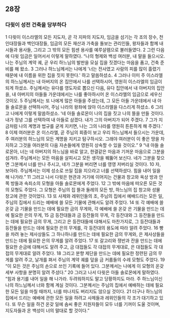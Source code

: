 ## 28장
### 다윗이 성전 건축을 당부하다
1 다윗이 이스라엘의 모든 지도자, 곧 각 지파의 지도자, 임금을 섬기는 각 조의 장수, 천인대장들과 백인대장들, 임금의 모든 재산과 가축을 돌보는 관리인들, 왕자들과 함께 내시들과 용사들, 그리고 그 밖의 모든 힘센 용사를 예루살렘으로 불러들였다.
2 그런 다음에 다윗 임금은 일어서서 이렇게 말하였다. “나의 형제와 백성 여러분, 내 말을 들으시오. 나는 주님의 계약 궤, 곧 우리 하느님의 발판을 모실 집을 짓겠다는 마음을 품고, 건축 준비를 해 왔소.
3 그러나 하느님께서는 나에게 '너는 전사였고 사람의 피를 많이 흘렸기 때문에 내 이름을 위한 집을 짓지 못한다.' 하고 말씀하셨소.
4 그러나 이미 주 이스라엘의 하느님께서는 내 아버지의 온 집안에서 나를 선택하시어, 영원히 이스라엘의 임금이 되게 하셨소. 주님께서는 유다를 영도자로 뽑으신 다음, 유다 집안에서 내 아버지의 집안을, 내 아버지의 아들들 가운데에서는 나를 좋아하시어 온 이스라엘의 임금으로 세우신 것이오.
5 주님께서는 또 나에게 많은 아들을 주셨는데, 그 모든 아들 가운데에서 내 아들 솔로몬을 선택하시어, 주님 나라의 왕좌에 앉아 이스라엘을 다스리게 하셨소.
6 그리고 나에게 이렇게 말씀하셨소. ‘네 아들 솔로몬이 나의 집을 짓고 나의 뜰을 만들 것이다. 내가 정녕 그를 선택하여 내 아들로 삼겠다. 내가 그의 아버지가 되어 주겠다.
7 그가 지금처럼 나의 계명과 법규를 굳게 지키면, 나는 그의 나라를 영원히 튼튼하게 해 주겠다.’
8 이제 여러분은 온 이스라엘, 곧 주님의 회중이 보고 우리 하느님께서 들으시는 가운데, 주 여러분의 하느님의 모든 계명을 지키고 탐구하시오. 그래야 여러분이 이 좋은 땅을 차지하고 그것을 여러분의 다음 자손들에게 영원히 상속할 수 있을 것이오.”
9 “내 아들 솔로몬아, 너는 네 아버지의 하느님을 바로 알고, 한결같은 마음과 기꺼운 마음으로 그분을 섬겨라. 주님께서는 모든 마음을 살피시고 모든 생각을 꿰뚫어 보신다. 네가 그분을 찾으면 그분께서 너를 만나 주시고, 네가 그분을 버리면 너를 영영 저버리실 것이다.
10 자, 보아라. 주님께서는 이제 성소로 쓰일 집을 지으라고 너를 선택하셨다. 힘을 내어 일을 해 나가라.”
11 그러고 나서 다윗은 현관과 거기에 이어지는 건물과 창고와 옥상 방과 안쪽 방들과 속죄소의 모형을 아들 솔로몬에게 주었다.
12 그 밖에 마음에 떠오른 모든 것의 모형도 주었다. 그 모형은 주님의 집 뜰과 둘레의 모든 방, 하느님의 집 창고와 성물 창고에 관한 것이었다.
13 또 사제와 레위인들의 조, 주님의 집에서 예배드리는 모든 일, 주님의 집에서 드리는 예배에 쓸 모든 기물에 관해서도 알려 주었다.
14 또 각 예배에 쓸 온갖 금 기물을 만드는 데에 필요한 금의 무게와, 각 예배에 쓸 온갖 은 기물을 만드는 데에 필요한 은의 무게,
15 금 등잔대들과 금 등잔들의 무게, 각 등잔대와 그 등잔들을 만드는 데에 필요한 금의 무게, 그리고 은 등잔대들에 대해서도 마찬가지로, 그 등잔대들과 등잔들을 만드는 데에 필요한 은의 무게를, 각 등잔대의 용도에 따라 알려 주었다.
16 빵을 차려 놓는 제사상들도 그 하나하나를 만드는 데에 필요한 금의 무게와, 은 제사상들을 만드는 데에 필요한 은의 무게를 알려 주었다.
17 또 갈고리와 쟁반과 잔을 만드는 데에 필요한 순금에 대해서도 알려 주고, 금 대접들도 각 대접의 무게대로, 은 대접들도 각 대접의 무게대로 알려 주었다.
18 그리고 분향 제단을 만드는 데에 필요한 정련된 금의 무게를 알려 주고, 날개를 펴서 주님의 계약 궤를 덮을 금 커룹들의 수레 모형도 주었다.
19 “이 모든 것은 주님의 손으로 쓰인 기록에 들어 있다. 그분께서는 나에게 이 모형의 온갖 세부 사항을 분명히 알려 주셨다.”
20 그러고 나서 다윗은 아들 솔로몬에게 말하였다. “힘과 용기를 내어 일을 해 나가라. 두려워하지도 말고 당황하지도 마라. 주 하느님이신 나의 하느님께서 너와 함께 계실 것이다. 그분께서는 주님의 집에서 예배하는 데에 필요한 모든 일을 마칠 때까지, 너를 떠나지도 버리지도 않으실 것이다.
21 더구나 하느님의 집에서 드리는 예배에 관한 모든 일을 하려고 사제들과 레위인들의 각 조가 대기하고 있다. 또 무슨 일을 하건 온갖 일에 솜씨 좋은 지원자들이 모두 너를 기꺼이 도울 것이며, 지도자들과 온 백성이 너의 말대로 할 것이다.”
